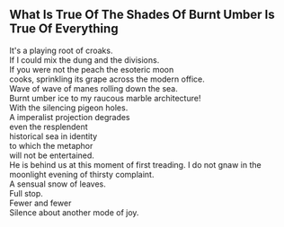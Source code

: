 What Is True Of The Shades Of Burnt Umber Is True Of Everything
---------------------------------------------------------------
It's a playing root of croaks.  
If I could mix the dung and the divisions.  
If you were not the peach the esoteric moon  
cooks, sprinkling its grape across the modern office.  
Wave of wave of manes rolling down the sea.  
Burnt umber ice to my raucous marble architecture!  
With the silencing pigeon holes.  
A imperalist projection degrades  
even the resplendent  
historical sea in identity  
to which the metaphor  
will not be entertained.  
He is behind us at this moment of first treading. I do not gnaw in the moonlight evening of thirsty complaint.  
A sensual snow of leaves.  
Full stop.  
Fewer and fewer  
Silence about another mode of joy.  

